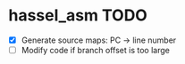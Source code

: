 hassel_asm TODO
===============

- [X] Generate source maps: PC -> line number
- [ ] Modify code if branch offset is too large